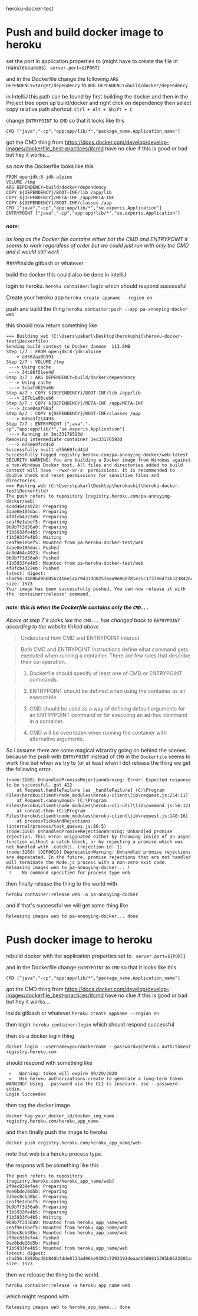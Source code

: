 heroku-docker-test

# Push and build docker image to heroku
set the port in application.properties to (might have to create the file in main/resources)
```` server.port=${PORT}````

and in the Dockerfile change the following
```` ARG DEPENDENCY=target/dependency ````
to
```` ARG DEPENDENCY=build/docker/dependency ````

in IntelliJ this path can be found by first building the docker and then
in the Project tree open up build/docker and right click on dependency 
then select copy relative path shortcut: ``Ctrl + Alt + Shift + C``

change ``ENTRYPOINT`` to ``CMD``
so that it looks like this 

```` CMD ["java","-cp","app:app/lib/*","package_name.Application_name"] ````

got the CMD thing from
https://docs.docker.com/develop/develop-images/dockerfile_best-practices/#cmd
have no clue if this is good or bad but hey it works...

so now the Dockerfile looks like this

````
FROM openjdk:8-jdk-alpine
VOLUME /tmp
ARG DEPENDENCY=build/docker/dependency
COPY ${DEPENDENCY}/BOOT-INF/lib /app/lib
COPY ${DEPENDENCY}/META-INF /app/META-INF
COPY ${DEPENDENCY}/BOOT-INF/classes /app
CMD ["java","-cp","app:app/lib/*","se.experis.Application"]
ENTRYPOINT ["java","-cp","app:app/lib/*","se.experis.Application"]

````
#### _note:_ 
_as long as the Docker file contains either bot the CMD and ENTRYPOINT
it seems to work regardless of order but we could just run with only the CMD and it would still work_


####inside gitbash or whatever

build the docker this could also be done in intelliJ

login to heroku.
````heroku container:login````
which should respond successful

Create your heroku app
````heroku create appname --region en````

push and build the thing
``heroku container:push --app pa-annoying-docker web``

this should now return something like
````
=== Building web (C:\Users\pakarl\Desktop\herokushit\heroku-docker-test\Dockerfile)
Sending build context to Docker daemon  113.6MB
Step 1/7 : FROM openjdk:8-jdk-alpine
 ---> a3562aa0b991
Step 2/7 : VOLUME /tmp
 ---> Using cache
 ---> 34c88f51ee4d
Step 3/7 : ARG DEPENDENCY=build/docker/dependency
 ---> Using cache
 ---> 3cbafd619a66
Step 4/7 : COPY ${DEPENDENCY}/BOOT-INF/lib /app/lib
 ---> 267b1a08ceb6
Step 5/7 : COPY ${DEPENDENCY}/META-INF /app/META-INF
 ---> 3cae04af98af
Step 6/7 : COPY ${DEPENDENCY}/BOOT-INF/classes /app
 ---> 686a3f214493
Step 7/7 : ENTRYPOINT ["java","-cp","app:app/lib/*","se.experis.Application"]
 ---> Running in 3ec33176593d
Removing intermediate container 3ec33176593d
 ---> e75669fcd41d
Successfully built e75669fcd41d
Successfully tagged registry.heroku.com/pa-annoying-docker/web:latest
SECURITY WARNING: You are building a Docker image from Windows against a non-Windows Docker host. All files and directories added to build context will have '-rwxr-xr-x' permissions. It is recommended to double check and reset permissions for sensitive files and directories.
=== Pushing web (C:\Users\pakarl\Desktop\herokushit\heroku-docker-test\Dockerfile)
The push refers to repository [registry.heroku.com/pa-annoying-docker/web]
4c8d464c4923: Preparing
3aae0e105dac: Preparing
4f8fcb4322eb: Preparing
ceaf9e1ebef5: Preparing
9b9b7f3d56a0: Preparing
f1b5933fe4b5: Preparing
f1b5933fe4b5: Waiting
ceaf9e1ebef5: Mounted from pa-heroku-docker-test/web
3aae0e105dac: Pushed
4c8d464c4923: Pushed
9b9b7f3d56a0: Pushed
f1b5933fe4b5: Mounted from pa-heroku-docker-test/web
4f8fcb4322eb: Pushed
latest: digest: sha256:d460bd9b60562416e14a79d31dd0253aea9e860781e35c173786d73632384264 size: 1573
Your image has been successfully pushed. You can now release it with the 'container:release' command.

````

#### _note: this is when the Dockerfile contains only the ``CMD...``_
_Above at step 7 it looks like the  ``CMD...`` has changed back to ``ENTRYPOINT``
 according to the website linked above_
 
 > Understand how CMD and ENTRYPOINT interact
 
 > Both CMD and ENTRYPOINT instructions define what command gets executed when running a container. There are few rules that describe their co-operation.
 
 > 1. Dockerfile should specify at least one of CMD or ENTRYPOINT commands.
 
 > 2. ENTRYPOINT should be defined when using the container as an executable.
 
 > 3. CMD should be used as a way of defining default arguments for an ENTRYPOINT command or for executing an ad-hoc command in a container.
 
 > 4. CMD will be overridden when running the container with alternative arguments.

So i assume there are some magical wizardry going on behind the scenes
because the push with ``ENTRYPOINT`` instead of ``CMD`` in the
``Dockerfile`` seems to work fine but when we try to (or at least when I do) release the thing we get the following error.

````
(node:3160) UnhandledPromiseRejectionWarning: Error: Expected response to be successful, got 422
    at Request.handleFailure [as _handleFailure] (C:\Program Files\heroku\client\node_modules\heroku-client\lib\request.js:254:11)
    at Request.<anonymous> (C:\Program Files\heroku\client\node_modules\heroku-cli-util\lib\command.js:56:12)
    at concat.then (C:\Program Files\heroku\client\node_modules\heroku-client\lib\request.js:148:16)
    at processTicksAndRejections (internal/process/task_queues.js:86:5)
(node:3160) UnhandledPromiseRejectionWarning: Unhandled promise rejection. This error originated either by throwing inside of an async function without a catch block, or by rejecting a promise which was not handled with .catch(). (rejection id: 1)
(node:3160) [DEP0018] DeprecationWarning: Unhandled promise rejections are deprecated. In the future, promise rejections that are not handled will terminate the Node.js process with a non-zero exit code.
Releasing images web to pa-annoying-docker... !
 !    No command specified for process type web

```` 

then finally release the thing to the world with

```heroku container:release web -a pa-annoying-docker```

and if that's successful we will get some thing like

````Releasing images web to pa-annoying-docker... done```` 




# Push docker image to heroku
rebuild docker with the application.properties set to
```` server.port=${PORT}````

and in the Dockerfile
change ``ENTRYPOINT`` to ``CMD``
so that it looks like this

````
CMD ["java","-cp","app:app/lib/*","package_name.Application_name"]
````

got the CMD thing from
https://docs.docker.com/develop/develop-images/dockerfile_best-practices/#cmd
have no clue if this is good or bad but hey it works...

inside gitbash or whatever
````heroku create appname --region en````

then login.
````heroku container:login````
which should respond successful

then do a docker login thing

````
docker login --username=yourdockername --password=$(heroku auth:token) registry.heroku.com
````

should respond with something like
````
 »   Warning: token will expire 09/29/2020
 »   Use heroku authorizations:create to generate a long-term token
WARNING! Using --password via the CLI is insecure. Use --password-stdin.
Login Succeeded

````

then tag the docker image
````
docker tag your_docker_id/docker_img_name registry.heroku.com/heroku_app_name
````

and then finally push the image to heroku
````
docker push registry.heroku.com/heroku_app_name/web
````

note that web is a heroku process type.

the respons will be something like this
````
The push refers to repository [registry.heroku.com/heroku_app_name/web]
2f9ec839efe4: Preparing
9ae0bde26d5b: Preparing
335ec8cb38bc: Preparing
ceaf9e1ebef5: Preparing
9b9b7f3d56a0: Preparing
f1b5933fe4b5: Preparing
f1b5933fe4b5: Waiting
9b9b7f3d56a0: Mounted from heroku_app_name/web
ceaf9e1ebef5: Mounted from heroku_app_name/web
335ec8cb38bc: Mounted from heroku_app_name/web
2f9ec839efe4: Pushed
9ae0bde26d5b: Pushed
f1b5933fe4b5: Mounted from heroku_app_name/web
latest: digest: sha256:6892bcd0b848bfdde8723ad96be9303b7293392deaad1586915385b8622201a4 size: 1573
````

then we release the thing to the world.

````
heroku container:release -a heroku_app_name web
````

which might respond with
````
Releasing images web to heroku_app_name... done
````

